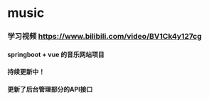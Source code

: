 # music
### 学习视频 https://www.bilibili.com/video/BV1Ck4y127cg
 #### springboot + vue 的音乐网站项目
 #### 持续更新中！
 #### 更新了后台管理部分的API接口
